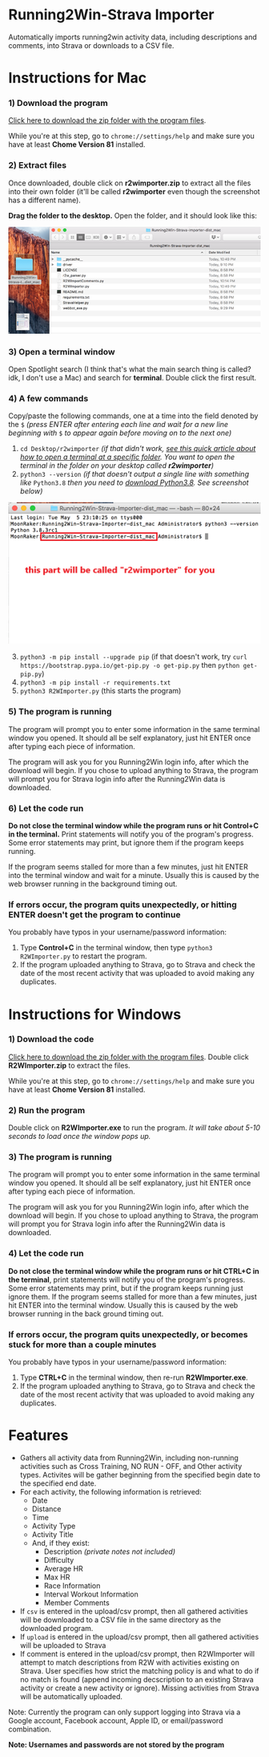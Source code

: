 # Running2Win-Strava Importer
Automatically imports running2win activity data, including descriptions and comments, into Strava or downloads to a CSV file.

# Instructions for Mac

### 1) Download the program
[Click here to download the zip folder with the program files](https://drive.google.com/file/d/11l9bT0uf3kwYhl7FL-KqkdouRBv9GI3c/view?usp=sharing). 

While you're at this step, go to `chrome://settings/help` and make sure you have at least __Chome Version 81__ installed.

### 2) Extract files
Once downloaded, double click on __r2wimporter.zip__ to extract all the files into their own folder (it'll be called __r2wimporter__ even though the screenshot has a different name). 

__Drag the folder to the desktop.__ Open the folder, and it should look like this:

![SCREENSHOT1](https://github.com/sfergusond/imgdump/blob/master/s4.png?raw=true)

### 3) Open a terminal window
Open Spotlight search (I think that's what the main search thing is called? idk, I don't use a Mac) and search for __terminal__. Double click the first result.

### 4) A few commands
Copy/paste the following commands, one at a time into the field denoted by the `$` _(press ENTER after entering each line and wait for a new line beginning with_ `$` _to appear again before moving on to the next one)_

1) `cd Desktop/r2wimporter`  _(if that didn't work, [see this quick article about how to open a terminal at a specific folder](https://www.groovypost.com/howto/open-command-window-terminal-window-specific-folder-windows-mac-linux/). You want to open the terminal in the folder on your desktop called __r2wimporter__)_
2) `python3 --version` _(if that doesn't output a single line with something like_ `Python3.8` _then you need to [download Python3.8](https://www.python.org/ftp/python/3.8.3/python-3.8.3rc1-macosx10.9.pkg). See screenshot below)_

![SCREENSHOT2](https://github.com/sfergusond/imgdump/blob/master/s3.png?raw=true)

3) `python3 -m pip install --upgrade pip` (if that doesn't work, try `curl https://bootstrap.pypa.io/get-pip.py -o get-pip.py` then `python get-pip.py`)
4) `python3 -m pip install -r requirements.txt`
5) `python3 R2WImporter.py` (this starts the program)

### 5) The program is running
The program will prompt you to enter some information in the same terminal window you opened. It should all be self explanatory, just hit ENTER once after typing each piece of information.

The program will ask you for you Running2Win login info, after which the download will begin. If you chose to upload anything to Strava, the program will prompt you for Strava login info after the Running2Win data is downloaded.

### 6) Let the code run
__Do not close the terminal window while the program runs or hit Control+C in the terminal.__ Print statements will notify you of the program's progress. Some error statements may print, but ignore them if the program keeps running. 

If the program seems stalled for more than a few minutes, just hit ENTER into the terminal window and wait for a minute. Usually this is caused by the web browser running in the background timing out.
  
### If errors occur, the program quits unexpectedly, or hitting ENTER doesn't get the program to continue

You probably have typos in your username/password information:
1) Type __Control+C__ in the terminal window, then type `python3 R2WImporter.py` to restart the program.
2) If the program uploaded anything to Strava, go to Strava and check the date of the most recent activity that was uploaded to avoid making any duplicates.

# Instructions for Windows

### 1) Download the code
[Click here to download the zip folder with the program files](https://drive.google.com/file/d/1g1406XJyo4tJwee1R8f9-rd0ccGOL84U/view?usp=sharing). Double click __R2WImporter.zip__ to extract the files.

While you're at this step, go to `chrome://settings/help` and make sure you have at least __Chome Version 81__ installed.

### 2) Run the program
Double click on __R2WImporter.exe__ to run the program. _It will take about 5-10 seconds to load once the window pops up._

### 3) The program is running
The program will prompt you to enter some information in the same terminal window you opened. It should all be self explanatory, just hit ENTER once after typing each piece of information.

The program will ask you for you Running2Win login info, after which the download will begin. If you chose to upload anything to Strava, the program will prompt you for Strava login info after the Running2Win data is downloaded.

### 4) Let the code run
__Do not close the terminal window while the program runs or hit CTRL+C in the terminal__, print statements will notify you of the program's progress. Some error statements may print, but if the program keeps running just ignore them. If the program seems stalled for more than a few minutes, just hit ENTER into the terminal window. Usually this is caused by the web browser running in the back ground timing out.
  
### If errors occur, the program quits unexpectedly, or becomes stuck for more than a couple minutes

You probably have typos in your username/password information:
1) Type __CTRL+C__ in the terminal window, then re-run __R2WImporter.exe__.
2) If the program uploaded anything to Strava, go to Strava and check the date of the most recent activity that was uploaded to avoid making any duplicates.

# Features 

* Gathers all activity data from Running2Win, including non-running activities such as Cross Training, NO RUN - OFF, and Other activity types. Activites will be gather beginning from the specified begin date to the specified end date.
* For each activity, the following information is retrieved:
  - Date
  - Distance
  - Time
  - Activity Type
  - Activity Title
  - And, if they exist:
    - Description _(private notes not included)_
    - Difficulty
    - Average HR
    - Max HR
    - Race Information
    - Interval Workout Information
    - Member Comments
* If `csv` is entered in the upload/csv prompt, then all gathered activities will be downloaded to a CSV file in the same directory as the downloaded program.
* If `upload` is entered in the upload/csv prompt, then all gathered activities will be uploaded to Strava
* If comment is entered in the upload/csv prompt, then R2WImporter will attempt to match descriptions from R2W with activities existing on Strava. User specifies how strict the matching policy is and what to do if no match is found (append incoming decscription to an existing Strava activity or create a new activity or ignore). Missing activities from Strava will be automatically uploaded.

Note: Currently the program can only support logging into Strava via a Google account, Facebook account, Apple ID, or email/password combination.

__Note: Usernames and passwords are not stored by the program__
